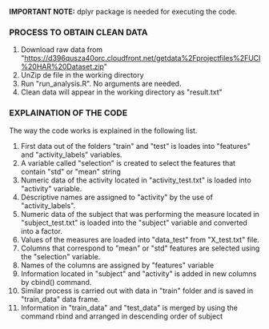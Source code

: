 **IMPORTANT NOTE:** dplyr package is needed for executing the code.

### PROCESS TO OBTAIN CLEAN DATA

1. Download raw data from "https://d396qusza40orc.cloudfront.net/getdata%2Fprojectfiles%2FUCI%20HAR%20Dataset.zip"
2. UnZip de file in the working directory
3. Run "run_analysis.R". No arguments are needed.
4. Clean data will appear in the working directory as "result.txt"


### EXPLAINATION OF THE CODE
The way the code works is explained in the following list.

1. First data out of the folders "train" and "test" is loades into "features" and "activity_labels" variables.
2. A variable called "selection" is created to select the features that contain "std" or "mean" string
3. Numeric data of the activity located in "activity_test.txt" is loaded into "activity" variable.
4. Descriptive names are assigned to "activity" by the use of "activity_labels".
5. Numeric data of the subject that was performing the measure located in "subject_test.txt" is loaded into the "subject" variable and converted into a factor.
6. Values of the measures are loaded into "data_test" from "X_test.txt" file.
7. Columns that correspond to "mean" or "std" features are selected using the "selection" variable.
8. Names of the columns are assigned by "features" variable
9. Information located in "subject" and "activity" is added in new columns by cbind() command.
10. Similar process is carried out with data in "train" folder and is saved in "train_data" data frame.
11. Information in "train_data" and "test_data" is merged by using the command rbind and arranged in descending order of subject